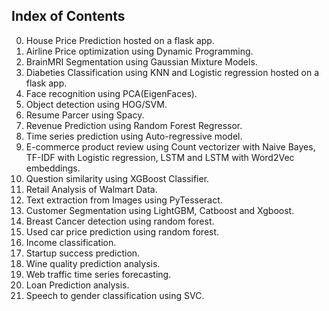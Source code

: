## Index of Contents
00. House Price Prediction hosted on a flask app.
01. Airline Price optimization using Dynamic Programming.
02. BrainMRI Segmentation using Gaussian Mixture Models.
03. Diabeties Classification using KNN and Logistic regression hosted on a flask app.
04. Face recognition using PCA(EigenFaces).
05. Object detection using HOG/SVM.
06. Resume Parcer using Spacy.
07. Revenue Prediction using Random Forest Regressor.
08. Time series prediction using Auto-regressive model.
09. E-commerce product review using Count vectorizer with Naive Bayes, TF-IDF with Logistic regression, LSTM and LSTM with Word2Vec embeddings.
10. Question similarity using XGBoost Classifier.
11. Retail Analysis of Walmart Data.
12. Text extraction from Images using PyTesseract.
13. Customer Segmentation using LightGBM, Catboost and Xgboost.
14. Breast Cancer detection using random forest.
15. Used car price prediction using random forest.
16. Income classification.
17. Startup success prediction.
18. Wine quality prediction analysis.
19. Web traffic time series forecasting.
20. Loan Prediction analysis.
21. Speech to gender classification using SVC.